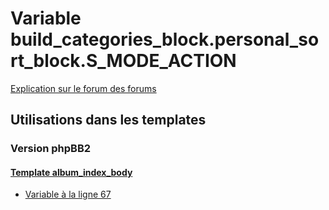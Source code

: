 # Variable build_categories_block.personal_sort_block.S_MODE_ACTION
[Explication sur le forum des forums](http://forum.forumactif.com/t294113-listing-des-variables#build_categories_block.personal_sort_block.S_MODE_ACTION)
## Utilisations dans les templates
### Version phpBB2
#### [Template album_index_body](subsilver/album_index_body.md)
* [Variable à la ligne 67](../subsilver/album_index_body.tpl#L67)